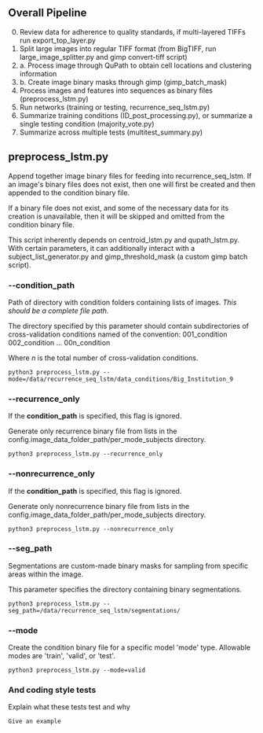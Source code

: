 ## Overall Pipeline

0. Review data for adherence to quality standards, if multi-layered TIFFs run export_top_layer.py
1. Split large images into regular TIFF format (from BigTIFF, run large_image_splitter.py and gimp convert-tiff script)
2. a. Process image through QuPath to obtain cell locations and clustering information
2. b. Create image binary masks through gimp (gimp_batch_mask)
3. Process images and features into sequences as binary files (preprocess_lstm.py)
4. Run networks (training or testing, recurrence_seq_lstm.py)
5. Summarize training conditions (ID_post_processing.py), or summarize a single testing condition (majority_vote.py)
6. Summarize across multiple tests (multitest_summary.py)



## preprocess_lstm.py

Append together image binary files for feeding into recurrence_seq_lstm. If an image's binary files does not exist, then one will first be created and then appended to the condition binary file.

If a binary file does not exist, and some of the necessary data for its creation is unavailable, then it will be skipped and omitted from the condition binary file.

This script inherently depends on centroid_lstm.py and qupath_lstm.py. With certain parameters, it can additionally interact with a subject_list_generator.py and gimp_threshold_mask (a custom gimp batch script).

### --condition_path

Path of directory with condition folders containing lists of images. *This should be a complete file path.*

The directory specified by this parameter should contain subdirectories of cross-validation conditions named of the convention:
001_condition
002_condition
...
00n_condition

Where *n* is the total number of cross-validation conditions.
```
python3 preprocess_lstm.py --mode=/data/recurrence_seq_lstm/data_conditions/Big_Institution_9
```

### --recurrence_only

If the **condition_path** is specified, this flag is ignored.

Generate only recurrence binary file from lists in the config.image_data_folder_path/per_mode_subjects directory.

```
python3 preprocess_lstm.py --recurrence_only
```

### --nonrecurrence_only

If the **condition_path** is specified, this flag is ignored.

Generate only nonrecurrence binary file from lists in the config.image_data_folder_path/per_mode_subjects directory.

```
python3 preprocess_lstm.py --nonrecurrence_only
```

### --seg_path

Segmentations are custom-made binary masks for sampling from specific areas within the image.

This parameter specifies the directory containing binary segmentations.

```
python3 preprocess_lstm.py --seg_path=/data/recurrence_seq_lstm/segmentations/
```

### --mode

Create the condition binary file for a specific model 'mode' type. Allowable modes are 'train', 'valid', or 'test'.

```
python3 preprocess_lstm.py --mode=valid
```



### And coding style tests

Explain what these tests test and why

```
Give an example
```
